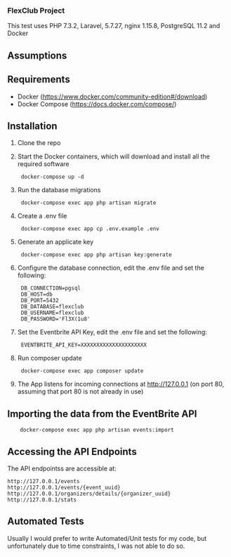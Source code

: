 ### FlexClub Project

This test uses PHP 7.3.2, Laravel, 5.7.27, nginx 1.15.8, PostgreSQL 11.2 and Docker

## Assumptions


## Requirements

* Docker (https://www.docker.com/community-edition#/download)
* Docker Compose (https://docs.docker.com/compose/)

## Installation

1. Clone the repo

2. Start the Docker containers, which will download and install all the required software

        docker-compose up -d

3. Run the database migrations

        docker-compose exec app php artisan migrate

4. Create a .env file

        docker-compose exec app cp .env.example .env

5. Generate an applicate key

        docker-compose exec app php artisan key:generate

6. Configure the database connection, edit the .env file and set the following:

        DB_CONNECTION=pgsql
        DB_HOST=db
        DB_PORT=5432
        DB_DATABASE=flexclub
        DB_USERNAME=flexclub
        DB_PASSWORD='Fl3X(1u8'

7. Set the Eventbrite API Key, edit the .env file and set the following:

        EVENTBRITE_API_KEY=XXXXXXXXXXXXXXXXXXXXX
        
8. Run composer update

        docker-compose exec app composer update

9. The App listens for incoming connections at http://127.0.0.1 (on port 80, assuming that port 80 is not already in use)

## Importing the data from the EventBrite API

        docker-compose exec app php artisan events:import

## Accessing the API Endpoints

The API endpointss are accessible at:

    http://127.0.0.1/events
    http://127.0.0.1/events/{event_uuid}
    http://127.0.0.1/organizers/details/{organizer_uuid}
    http://127.0.0.1/stats

## Automated Tests

Usually I would prefer to write Automated/Unit tests for my code, but unfortunately due to time constraints, I was not able to do so.

